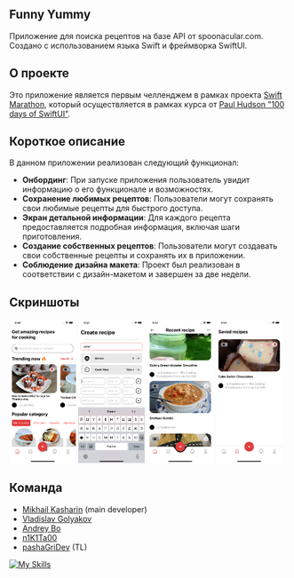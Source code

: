 ## Funny Yummy

Приложение для поиска рецептов на базе API от spoonacular.com. Создано с использованием языка Swift и фреймворка SwiftUI.

## О проекте

Это приложение является первым челленджем в рамках проекта [Swift Marathon](https://t.me/swiftmarathon), который осуществляется в рамках курса от [Paul Hudson "100 days of SwiftUI"](https://www.hackingwithswift.com/100/swiftui).

## Короткое описание

В данном приложении реализован следующий функционал:

- **Онбординг**: При запуске приложения пользователь увидит информацию о его функционале и возможностях.
- **Сохранение любимых рецептов**: Пользователи могут сохранять свои любимые рецепты для быстрого доступа.
- **Экран детальной информации**: Для каждого рецепта предоставляется подробная информация, включая шаги приготовления.
- **Создание собственных рецептов**: Пользователи могут создавать свои собственные рецепты и сохранять их в приложении.
- **Соблюдение дизайна макета**: Проект был реализован в соответствии с дизайн-макетом и завершен за две недели.

## Скриншоты

<img src="/Assets/img_1.png" width="120">&nbsp;<img src="/Assets/img_2.png" width="120">&nbsp;<img src="/Assets/img_3.png" width="120">&nbsp;<img src="/Assets/img_4.png" width="120">

## Команда

- [Mikhail Kasharin](https://github.com/KashMihdi) (main developer)
- [Vladislav Golyakov](https://github.com/dsm5e)
- [Andrey Bo](https://github.com/MrMurman)
- [n1K1Ta00](https://github.com/n1K1Ta00)
- [pashaGriDev](https://github.com/pashaGriDev) (TL)

[![My Skills](https://skillicons.dev/icons?i=swift,postman,stackoverflow,github,figma&theme=light)](https://skillicons.dev)
